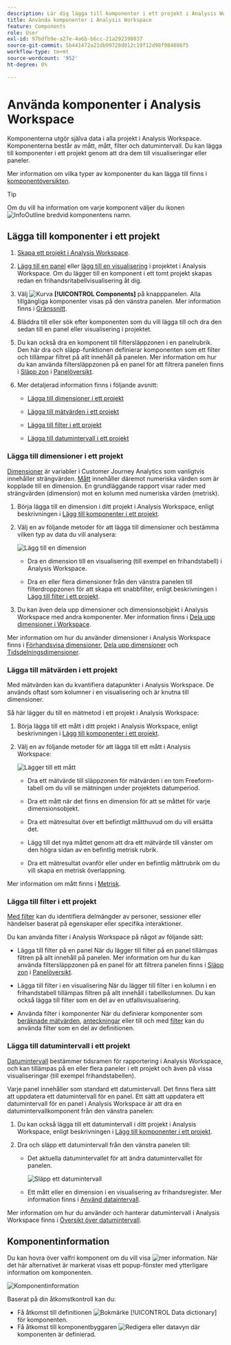 ```yaml
---
description: Lär dig lägga till komponenter i ett projekt i Analysis Workspace
title: Använda komponenter i Analysis Workspace
feature: Components
role: User
exl-id: 97bdfb9e-a27e-4a6b-b6cc-21a292398037
source-git-commit: 5b441472a21db99728d012c19f12d98f984086f5
workflow-type: tm+mt
source-wordcount: '952'
ht-degree: 0%

---
```


# Använda komponenter i Analysis Workspace

Komponenterna utgör själva data i alla projekt i Analysis Workspace. Komponenterna består av mått, mått, filter och datumintervall. Du kan lägga till komponenter i ett projekt genom att dra dem till visualiseringar eller paneler.

Mer information om vilka typer av komponenter du kan lägga till finns i [komponentöversikten](/help/components/overview.md).

>[!TIP]
>
>Om du vill ha information om varje komponent väljer du ikonen ![InfoOutline](/help/assets/icons/InfoOutline.svg) bredvid komponentens namn.

## Lägga till komponenter i ett projekt

1. [Skapa ett projekt i Analysis Workspace](/help/analysis-workspace/build-workspace-project/create-projects.md).

1. [Lägg till en panel](/help/analysis-workspace/c-panels/panels.md#create-a-panel) eller [lägg till en visualisering](/help/analysis-workspace/visualizations/freeform-analysis-visualizations.md#add-visualizations-to-a-panel) i projektet i Analysis Workspace. Om du lägger till en komponent i ett tomt projekt skapas redan en frihandsritabellvisualisering åt dig.

1. Välj ![Kurva](/help/assets/icons/Curate.svg) **[!UICONTROL Components]** på knapppanelen. Alla tillgängliga komponenter visas på den vänstra panelen. Mer information finns i [Gränssnitt](/help/analysis-workspace/home.md#interface).

1. Bläddra till eller sök efter komponenten som du vill lägga till och dra den sedan till en panel eller visualisering i projektet.

1. Du kan också dra en komponent till filtersläppzonen i en panelrubrik. Den här dra och släpp-funktionen definierar komponenten som ett filter och tillämpar filtret på allt innehåll på panelen.
Mer information om hur du kan använda filtersläppzonen på en panel för att filtrera panelen finns i [Släpp zon](/help/analysis-workspace/c-panels/panels.md#drop-zone) i [Panelöversikt](/help/analysis-workspace/c-panels/panels.md).

1. Mer detaljerad information finns i följande avsnitt:

   * [Lägga till dimensioner i ett projekt](#add-dimensions-to-a-project)

   * [Lägga till mätvärden i ett projekt](#add-metrics-to-a-project)

   * [Lägga till filter i ett projekt](#add-filters-to-a-project)

   * [Lägga till datumintervall i ett projekt](#add-date-ranges-to-a-project)

### Lägga till dimensioner i ett projekt

[Dimensioner](/help/components/dimensions/overview.md) är variabler i Customer Journey Analytics som vanligtvis innehåller strängvärden. [Mått](/help/components/calc-metrics/calc-metr-overview.md) innehåller däremot numeriska värden som är kopplade till en dimension. En grundläggande rapport visar rader med strängvärden (dimension) mot en kolumn med numeriska värden (metrisk).

1. Börja lägga till en dimension i ditt projekt i Analysis Workspace, enligt beskrivningen i [Lägg till komponenter i ett projekt](#add-components-to-a-project).

1. Välj en av följande metoder för att lägga till dimensioner och bestämma vilken typ av data du vill analysera:

   ![Lägg till en dimension](/help/components/assets/add-dimension.gif)

   * Dra en dimension till en visualisering (till exempel en frihandstabell) i Analysis Workspace.

   * Dra en eller flera dimensioner från den vänstra panelen till filterdroppzonen för att skapa ett snabbfilter, enligt beskrivningen i [Lägg till filter i ett projekt](#add-filters-to-a-project).

1. Du kan även dela upp dimensioner och dimensionsobjekt i Analysis Workspace med andra komponenter. Mer information finns i [Dela upp dimensioner i Workspace](/help/components/dimensions/t-breakdown-fa.md).

Mer information om hur du använder dimensioner i Analysis Workspace finns i [Förhandsvisa dimensioner](/help/components/dimensions/view-dimensions.md), [Dela upp dimensioner](/help/components/dimensions/t-breakdown-fa.md) och [Tidsdelningsdimensioner](/help/components/dimensions/time-parting-dimensions.md).

### Lägga till mätvärden i ett projekt

Med mätvärden kan du kvantifiera datapunkter i Analysis Workspace. De används oftast som kolumner i en visualisering och är knutna till dimensioner.

Så här lägger du till en mätmetod i ett projekt i Analysis Workspace:

1. Börja lägga till ett mått i ditt projekt i Analysis Workspace, enligt beskrivningen i [Lägg till komponenter i ett projekt](#add-components-to-a-project).



1. Välj en av följande metoder för att lägga till ett mått i Analysis Workspace:

   ![Lägger till ett mått](/help/components/assets/add-metric.gif)

   * Dra ett mätvärde till släppzonen för mätvärden i en tom Freeform-tabell om du vill se mätningen under projektets datumperiod.

   * Dra ett mått när det finns en dimension för att se måttet för varje dimensionsobjekt.

   * Dra ett mätresultat över ett befintligt måtthuvud om du vill ersätta det.

   * Lägg till det nya måttet genom att dra ett mätvärde till vänster om den högra sidan av en befintlig metrisk rubrik.

   * Dra ett mätresultat ovanför eller under en befintlig måttrubrik om du vill skapa en metrisk överlappning.


Mer information om mått finns i [Metrisk](/help/components/apply-create-metrics.md).

### Lägga till filter i ett projekt

[Med filter](/help/components/filters/filters-overview.md) kan du identifiera delmängder av personer, sessioner eller händelser baserat på egenskaper eller specifika interaktioner.

Du kan använda filter i Analysis Workspace på något av följande sätt:

* Lägga till filter på en panel
När du lägger till filter på en panel tillämpas filtren på allt innehåll på panelen.
Mer information om hur du kan använda filtersläppzonen på en panel för att filtrera panelen finns i [Släpp zon](/help/analysis-workspace/c-panels/panels.md#drop-zone) i [Panelöversikt](/help/analysis-workspace/c-panels/panels.md).

* Lägga till filter i en visualisering
När du lägger till filter i en kolumn i en frihandstabell tillämpas filtren på allt innehåll i tabellkolumnen. Du kan också lägga till filter som en del av en utfallsvisualisering.

* Använda filter i komponenter
När du definierar komponenter som [beräknade mätvärden](/help/components/calc-metrics/cm-workflow/metrics-with-segments.md), [anteckningar](/help/components/annotations/create-annotations.md#annotation-builder) eller till och med [filter](/help/components/filters/filter-builder.md) kan du använda filter som en del av definitionen.


### Lägga till datumintervall i ett projekt

[Datumintervall](/help/components/date-ranges/overview.md) bestämmer tidsramen för rapportering i Analysis Workspace, och kan tillämpas på en eller flera paneler i ett projekt och även på vissa visualiseringar (till exempel frihandstabellen).

Varje panel innehåller som standard ett datumintervall. Det finns flera sätt att uppdatera ett datumintervall för en panel. Ett sätt att uppdatera ett datumintervall för en panel i Analysis Workspace är att dra en datumintervallkomponent från den vänstra panelen:

1. Du kan också lägga till ett datumintervall i ditt projekt i Analysis Workspace, enligt beskrivningen i [Lägg till komponenter i ett projekt](#add-components-to-a-project).

1. Dra och släpp ett datumintervall från den vänstra panelen till:

   * Det aktuella datumintervallet för att ändra datumintervallet för panelen.

     ![Släpp ett datumintervall](assets/add-date-range.gif)

   * Ett mått eller en dimension i en visualisering av frihandsregister. Mer information finns i [Använd dataintervall](/help/components/date-ranges/overview.md#use-date-ranges).

Mer information om hur du använder och hanterar datumintervall i Analysis Workspace finns i [Översikt över datumintervall](/help/components/date-ranges/overview.md).

## Komponentinformation

Du kan hovra över valfri komponent om du vill visa ![mer information](/help/assets/icons/InfoOutline.svg). När det här alternativet är markerat visas ett popup-fönster med ytterligare information om komponenten.

![Komponentinformation](assets/component-info.png)

Baserat på din åtkomstkontroll kan du:

* Få åtkomst till definitionen ![Bokmärke](/help/assets/icons/Bookmark.svg) [!UICONTROL Data dictionary] för komponenten.
* Få åtkomst till komponentbyggaren ![Redigera](/help/assets/icons/Edit.svg) eller datavyn där komponenten är definierad.
